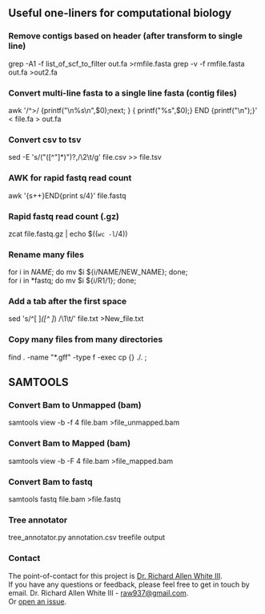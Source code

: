 ## Useful one-liners for computational biology

### Remove contigs based on header (after transform to single line)
grep -A1 -f list_of_scf_to_filter out.fa >rmfile.fasta
grep -v -f rmfile.fasta out.fa >out2.fa

### Convert multi-line fasta to a single line fasta (contig files)
awk '/^>/ {printf("\n%s\n",$0);next; } { printf("%s",$0);}  END {printf("\n");}' < file.fa > out.fa

### Convert csv to tsv 
sed -E 's/("([^"]*)")?,/\2\t/g' file.csv >> file.tsv

### AWK for rapid fastq read count
awk '{s++}END{print s/4}' file.fastq

### Rapid fastq read count (.gz)
zcat file.fastq.gz | echo $((`wc -l`/4))

### Rename many files
for i in *NAME*; do mv $i ${i/NAME/NEW_NAME}; done; <br />
for i in *fastq; do mv $i ${i/R1/1}; done;

### Add a tab after the first space
sed 's/^[ ]*\([^ ]*\) /\1\t/' file.txt >New_file.txt

### Copy many files from many directories
find . -name "*.gff" -type f -exec cp {} ./. \;

## SAMTOOLS

### Convert Bam to Unmapped (bam)
samtools view -b -f 4 file.bam >file_unmapped.bam

### Convert Bam to Mapped (bam)
samtools view -b -F 4 file.bam >file_mapped.bam

### Convert Bam to fastq
samtools fastq file.bam >file.fastq

### Tree annotator 
tree_annotator.py annotation.csv treefile output

### Contact 
The point-of-contact for this project is [Dr. Richard Allen White III](https://github.com/raw937).<br />
If you have any questions or feedback, please feel free to get in touch by email. 
Dr. Richard Allen White III - raw937@gmail.com.  <br />
Or [open an issue](https://github.com/raw937/Useful-one-liners-for-computational/issues).
